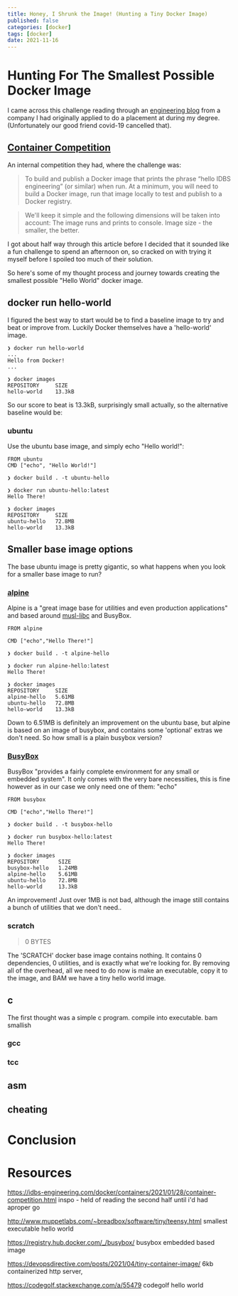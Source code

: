 ```yaml
---
title: Honey, I Shrunk the Image! (Hunting a Tiny Docker Image)
published: false
categories: [docker]
tags: [docker]
date: 2021-11-16
---
```


# Hunting For The Smallest Possible Docker Image

I came across this challenge reading through an [engineering blog](https://idbs-engineering.com/) 
from a company I had originally applied to do a placement at during my degree. 
(Unfortunately our good friend covid-19 cancelled that).

## [Container Competition](https://idbs-engineering.com/docker/containers/2021/01/28/container-competition.html)

An internal competition they had, where the challenge was:
> To build and publish a Docker image that prints the phrase “hello IDBS engineering” 
> (or similar) when run. At a minimum, you will need to build a Docker image, 
> run that image locally to test and publish to a Docker registry.  

> We'll keep it simple and the following dimensions will be taken into account:
> The image runs and prints to console. Image size - the smaller, the better.

I got about half way through this article before I decided that it sounded like
a fun challenge to spend an afternoon on, so cracked on with trying it myself
before I spoiled too much of their solution.

So here's some of my thought process and journey towards creating the smallest
possible "Hello World" docker image.

## docker run hello-world

I figured the best way to start would be to find a baseline image to try and
beat or improve from. Luckily Docker themselves have a 'hello-world' image.

```
❯ docker run hello-world
...
Hello from Docker!
...
```

```
❯ docker images
REPOSITORY     SIZE
hello-world    13.3kB
```

So our score to beat is 13.3kB, surprisingly small actually, so the alternative
baseline would be:

### ubuntu

Use the ubuntu base image, and simply echo "Hello world!":
```Docker
FROM ubuntu
CMD ["echo", "Hello World!"]
```
```shell
❯ docker build . -t ubuntu-hello

❯ docker run ubuntu-hello:latest
Hello There!

❯ docker images
REPOSITORY     SIZE
ubuntu-hello   72.8MB
hello-world    13.3kB
```

## Smaller base image options

The base ubuntu image is pretty gigantic, so what happens when you look for a
smaller base image to run?

### [alpine](https://hub.docker.com/_/alpine)

Alpine is a "great image base for utilities and even production applications"
and based around [musl-libc](https://musl.libc.org/) and BusyBox.

```Docker
FROM alpine

CMD ["echo","Hello There!"]
```
```
❯ docker build . -t alpine-hello

❯ docker run alpine-hello:latest
Hello There!

❯ docker images
REPOSITORY     SIZE
alpine-hello   5.61MB
ubuntu-hello   72.8MB
hello-world    13.3kB
```

Down to 6.51MB is definitely an improvement on the ubuntu base, but alpine is
based on an image of busybox, and contains some 'optional' extras we don't need.
So how small is a plain busybox version?

### [BusyBox](https://hub.docker.com/_/busybox)

BusyBox "provides a fairly complete environment for any small or embedded system". 
It only comes with the very bare necessities, this is fine however as in our case 
we only need one of them: "echo"

```Docker
FROM busybox

CMD ["echo","Hello There!"]
```

```shell
❯ docker build . -t busybox-hello

❯ docker run busybox-hello:latest
Hello There!

❯ docker images 
REPOSITORY      SIZE
busybox-hello   1.24MB
alpine-hello    5.61MB
ubuntu-hello    72.8MB
hello-world     13.3kB
```

An improvement! Just over 1MB is not bad, although the image still contains a
bunch of utilities that we don't need..

### scratch

> 0 BYTES


The 'SCRATCH' docker base image contains nothing. It contains 0 dependencies, 0
utilities, and is exactly what we're looking for. By removing all of the
overhead, all we need to do now is make an executable, copy it to the image, and
BAM we have a tiny hello world image.

## c
The first thought was a simple c program. compile into executable. bam smallish

### gcc

### tcc

## asm

## cheating

# Conclusion


# Resources
https://idbs-engineering.com/docker/containers/2021/01/28/container-competition.html
inspo - held of reading the second half until i'd had aproper go

http://www.muppetlabs.com/~breadbox/software/tiny/teensy.html
smallest executable hello world

https://registry.hub.docker.com/_/busybox/
busybox embedded based image

https://devopsdirective.com/posts/2021/04/tiny-container-image/
6kb containerized http server,

https://codegolf.stackexchange.com/a/55479
codegolf hello world
